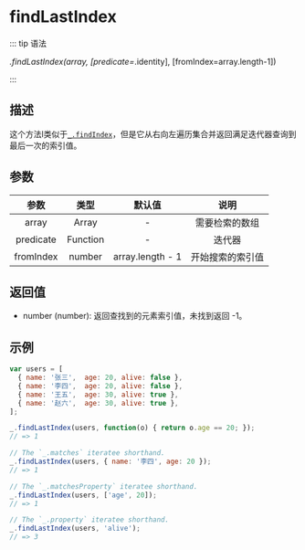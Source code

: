 # findLastIndex

::: tip 语法

_.findLastIndex(array, [predicate=_.identity], [fromIndex=array.length-1])

:::

## 描述

这个方法l类似于[`_.findIndex`](/Array/findIndex)，但是它从右向左遍历集合并返回满足迭代器查询到最后一次的索引值。

## 参数

|   参数    |   类型   |      默认值      |       说明       |
| :-------: | :------: | :--------------: | :--------------: |
|   array   |  Array   |        -         |  需要检索的数组  |
| predicate | Function |        -         |      迭代器      |
| fromIndex |  number  | array.length - 1 | 开始搜索的索引值 |

## 返回值

+ number (number): 返回查找到的元素索引值，未找到返回 -1。

## 示例

```js
var users = [
  { name: '张三',  age: 20, alive: false },
  { name: '李四',  age: 20, alive: false },
  { name: '王五',  age: 30, alive: true },
  { name: '赵六',  age: 30, alive: true },
];

_.findLastIndex(users, function(o) { return o.age == 20; });
// => 1

// The `_.matches` iteratee shorthand.
_.findLastIndex(users, { name: '李四', age: 20 });
// => 1

// The `_.matchesProperty` iteratee shorthand.
_.findLastIndex(users, ['age', 20]);
// => 1

// The `_.property` iteratee shorthand.
_.findLastIndex(users, 'alive');
// => 3
```
